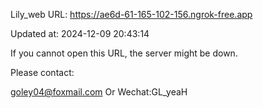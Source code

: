 Lily_web URL: https://ae6d-61-165-102-156.ngrok-free.app

Updated at: 2024-12-09 20:43:14

If you cannot open this URL, the server might be down.

Please contact: 

goley04@foxmail.com Or Wechat:GL_yeaH